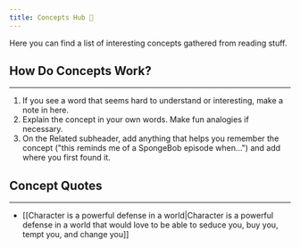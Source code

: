 ```yaml
---
title: Concepts Hub 🧠
---
```


Here you can find a list of interesting concepts gathered from reading stuff.

## How Do Concepts Work?
---
1.  If you see a word that seems hard to understand or interesting, make a note in here.
2.  Explain the concept in your own words. Make fun analogies if necessary.
3.  On the Related subheader, add anything that helps you remember the concept ("this reminds me of a SpongeBob episode when...") and add where you first found it.

## Concept Quotes
---
- [[Character is a powerful defense in a world|Character is a powerful defense in a world that would love to be able to seduce you, buy you, tempt you, and change you]]